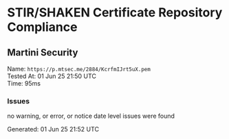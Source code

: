 # STIR/SHAKEN Certificate Repository Compliance

## Martini Security

Name: `https://p.mtsec.me/2884/KcrfmIJrt5uX.pem`\
Tested At: 01 Jun 25 21:50 UTC\
Time: 95ms

### Issues

no warning, or error, or notice date level issues were found

Generated: 01 Jun 25 21:52 UTC